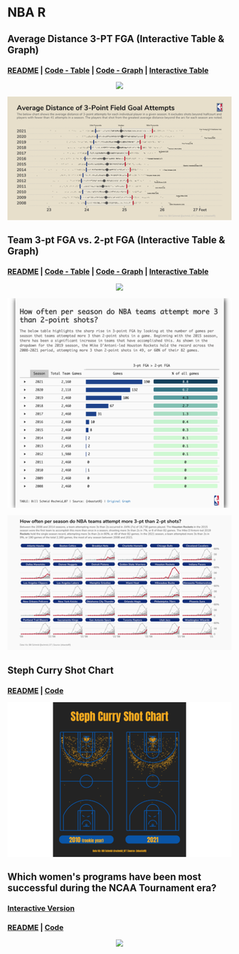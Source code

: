 # NBA R

## Average Distance 3-PT FGA (Interactive Table & Graph)

### [README](https://github.com/schmid07/NBA-R/tree/main/plots/02) | [**Code - Table**](https://github.com/schmid07/NBA-R/blob/main/code/06_tables.rmd) | [**Code - Graph**](https://github.com/schmid07/NBA-R/blob/main/code/02_distributions.r) | [**Interactive Table**](https://schmid07.github.io/NBA-R/plots/06/06_tables.html)

<p align = "center">
<img src = "http://g.recordit.co/0Bh41bx05Q.gif" width = "700">
</p>

![plots/02/distance.png](https://raw.githubusercontent.com/schmid07/NBA-R/main/plots/02/distance.png)

## Team 3-pt FGA vs. 2-pt FGA (Interactive Table & Graph)

### [README](https://github.com/schmid07/NBA-R/tree/main/plots/05) | [**Code - Table**](https://github.com/schmid07/NBA-R/blob/main/code/05_threes_vs_two_table.Rmd) | [**Code - Graph**](https://github.com/schmid07/NBA-R/blob/main/code/03_threes_vs_two.Rmd) | [**Interactive Table**](https://schmid07.github.io/NBA-R/plots/05/05_threes_vs_two_table.html)

<p align = "center">
<img src = "http://g.recordit.co/ehqFfNwfl4.gif" width = "700">
</p>

![plots/05/threes_vs_two_table.png](https://raw.githubusercontent.com/schmid07/NBA-R/main/plots/05/05_threes_vs_two_table.png)

![plots/03/threes_twit.png](https://raw.githubusercontent.com/schmid07/NBA-R/main/plots/03/threes_twit.png)

## Steph Curry Shot Chart

### [README](https://github.com/schmid07/NBA-R/tree/main/plots/01) | [**Code**](https://github.com/schmid07/NBA-R/blob/main/code/01_curry_shot_chart.r)

![plots/01/curry.png](https://raw.githubusercontent.com/schmid07/NBA-R/main/plots/01/curry.png)

## Which women's programs have been most successful during the NCAA Tournament era?

### [**Interactive Version**](https://schmid07.github.io/NBA-R/plots/04/2020_41_bball_react.html)
### [README](https://github.com/schmid07/NBA-R/tree/main/plots/04) | [**Code**](https://github.com/schmid07/NBA-R/blob/main/code/2020_41_bball_react.rmd)

<p align = "center">
<img src = "http://g.recordit.co/aZGcdFsNET.gif" width = "700">
</p>


